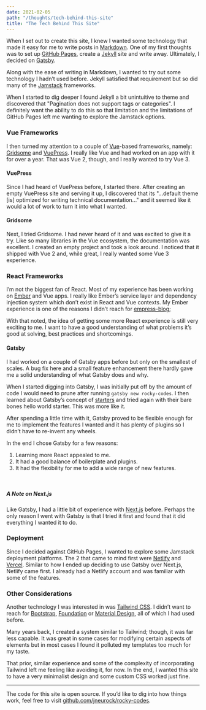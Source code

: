 ```yaml
---
date: 2021-02-05
path: "/thoughts/tech-behind-this-site"
title: "The Tech Behind This Site"
---
```


When I set out to create this site, I knew I wanted some technology that made it
easy for me to write posts in
[Markdown](https://daringfireball.net/projects/markdown/). One of my first
thoughts was to set up [GitHub Pages](https://pages.github.com/), create a
[Jekyll](https://jekyllrb.com/) site and write away. Ultimately, I decided on
[Gatsby](https://www.gatsbyjs.com/).

Along with the ease of writing in Markdown, I wanted to try out some technology
I hadn’t used before. Jekyll satisfied that requirement but so did many of the
[Jamstack](https://jamstack.org) frameworks.

When I started to dig deeper I found Jekyll a bit unintuitive to theme and
discovered that "Pagination does not support tags or categories". I definitely
want the ability to do this so that limitation and the limitations of GitHub
Pages left me wanting to explore the Jamstack options.

### Vue Frameworks

I then turned my attention to a couple of [Vue](https://vuejs.org)-based
frameworks, namely: [Gridsome](https://gridsome.org) and
[VuePress](https://vuepress.vuejs.org). I really like Vue and had worked on an
app with it for over a year. That was Vue 2, though, and I really wanted to try
Vue 3.

#### VuePress

Since I had heard of VuePress before, I started there. After creating an empty
VuePress site and serving it up, I discovered that its "...default theme [is]
optimized for writing technical documentation..." and it seemed like it would a
lot of work to turn it into what I wanted.

#### Gridsome

Next, I tried Gridsome. I had never heard of it and was excited to give it a
try. Like so many libraries in the Vue ecosystem, the documentation was
excellent. I created an empty project and took a look around. I noticed that it
shipped with Vue 2 and, while great, I really wanted some Vue 3 experience.

### React Frameworks

I’m not the biggest fan of React. Most of my experience has been working on
[Ember](https://emberjs.com) and Vue apps. I really like Ember’s service layer
and dependency injection system which don’t exist in React and Vue contexts. My
Ember experience is one of the reasons I didn’t reach for
[empress-blog](https://empress-blog.netlify.app/);

With that noted, the idea of getting some more React experience is still very
exciting to me. I want to have a good understanding of what problems it’s good
at solving, best practices and shortcomings.

#### Gatsby

I had worked on a couple of Gatsby apps before but only on the smallest of
scales. A bug fix here and a small feature enhancement there hardly gave me a
solid understanding of what Gatsby does and why.

When I started digging into Gatsby, I was initially put off by the amount of
code I would need to prune after running `gatsby new rocky-codes`. I then
learned about Gatsby’s concept of
[starters](https://www.gatsbyjs.com/docs/conceptual/plugins-themes-and-starters/#what-is-a-starter)
and tried again with their bare bones hello world starter. This was more like
it.

After spending a little time with it, Gatsby proved to be flexible enough for me
to implement the features I wanted and it has plenty of plugins so I didn’t have
to re-invent any wheels.

<p class="margin-btm-0">
  In the end I chose Gatsby for a few reasons:
</p>

1. Learning more React appealed to me.
2. It had a good balance of boilerplate and plugins.
3. It had the flexibility for me to add a wide range of new features.

<br>

##### A Note on Next.js

Like Gatsby, I had a little bit of experience with [Next.js](https://nextjs.org)
before. Perhaps the only reason I went with Gatsby is that I tried it first and
found that it did everything I wanted it to do.

### Deployment

Since I decided against GitHub Pages, I wanted to explore some Jamstack
deployment platforms. The 2 that came to mind first were
[Netlify](https://netlify.com) and [Vercel](hhtps://vercel.com). Similar to how
I ended up deciding to use Gatsby over Next.js, Netlify came first. I already
had a Netlify account and was familiar with some of the features.

### Other Considerations

Another technology I was interested in was
[Tailwind CSS](https://tailwindcss.com/). I didn’t want to reach for
[Bootstrap](https://getbootstrap.com/), [Foundation](https://get.foundation/) or
[Material Design](https://material.io/design), all of which I had used before.

Many years back, I created a system similar to Tailwind; though, it was far less
capable. It was great in some cases for modifying certain aspects of elements
but in most cases I found it polluted my templates too much for my taste.

That prior, similar experience and some of the complexity of incorporating
Tailwind left me feeling like avoiding it, for now. In the end, I wanted this
site to have a very minimalist design and some custom CSS worked just fine.

---

The code for this site is open source. If you’d like to dig into how things
work, feel free to visit
[github.com/jneurock/rocky-codes](https://github.com/jneurock/rocky-codes).
